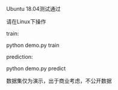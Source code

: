 Ubuntu 18.04测试通过

请在Linux下操作



train:


python demo.py train

prediction:

python demo.py predict



数据集仅为演示，出于商业考虑，不公开数据
